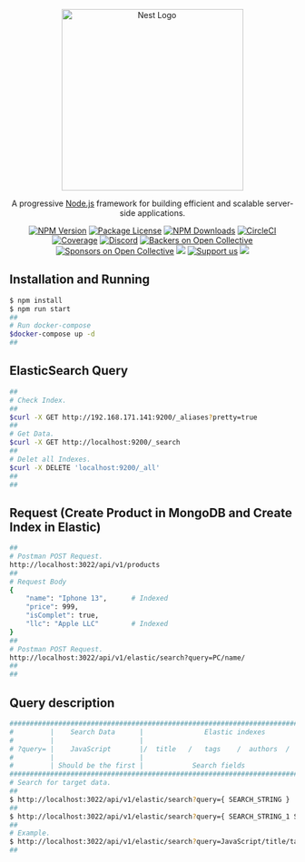 <p align="center">
  <a href="http://nestjs.com/" target="blank"><img src="https://nestjs.com/img/logo_text.svg" width="320" alt="Nest Logo" /></a>
</p>

[circleci-image]: https://img.shields.io/circleci/build/github/nestjs/nest/master?token=abc123def456
[circleci-url]: https://circleci.com/gh/nestjs/nest

  <p align="center">A progressive <a href="http://nodejs.org" target="_blank">Node.js</a> framework for building efficient and scalable server-side applications.</p>
    <p align="center">
<a href="https://www.npmjs.com/~nestjscore" target="_blank"><img src="https://img.shields.io/npm/v/@nestjs/core.svg" alt="NPM Version" /></a>
<a href="https://www.npmjs.com/~nestjscore" target="_blank"><img src="https://img.shields.io/npm/l/@nestjs/core.svg" alt="Package License" /></a>
<a href="https://www.npmjs.com/~nestjscore" target="_blank"><img src="https://img.shields.io/npm/dm/@nestjs/common.svg" alt="NPM Downloads" /></a>
<a href="https://circleci.com/gh/nestjs/nest" target="_blank"><img src="https://img.shields.io/circleci/build/github/nestjs/nest/master" alt="CircleCI" /></a>
<a href="https://coveralls.io/github/nestjs/nest?branch=master" target="_blank"><img src="https://coveralls.io/repos/github/nestjs/nest/badge.svg?branch=master#9" alt="Coverage" /></a>
<a href="https://discord.gg/G7Qnnhy" target="_blank"><img src="https://img.shields.io/badge/discord-online-brightgreen.svg" alt="Discord"/></a>
<a href="https://opencollective.com/nest#backer" target="_blank"><img src="https://opencollective.com/nest/backers/badge.svg" alt="Backers on Open Collective" /></a>
<a href="https://opencollective.com/nest#sponsor" target="_blank"><img src="https://opencollective.com/nest/sponsors/badge.svg" alt="Sponsors on Open Collective" /></a>
  <a href="https://paypal.me/kamilmysliwiec" target="_blank"><img src="https://img.shields.io/badge/Donate-PayPal-ff3f59.svg"/></a>
    <a href="https://opencollective.com/nest#sponsor"  target="_blank"><img src="https://img.shields.io/badge/Support%20us-Open%20Collective-41B883.svg" alt="Support us"></a>
  <a href="https://twitter.com/nestframework" target="_blank"><img src="https://img.shields.io/twitter/follow/nestframework.svg?style=social&label=Follow"></a>
</p>

## Installation and Running

```sh
$ npm install
$ npm run start
##
# Run docker-compose
$docker-compose up -d
##
```

## ElasticSearch Query

```sh
##
# Check Index.
##
$curl -X GET http://192.168.171.141:9200/_aliases?pretty=true
##
# Get Data.
$curl -X GET http://localhost:9200/_search
##
# Delet all Indexes.
$curl -X DELETE 'localhost:9200/_all'
##
##
```

## Request (Create Product in MongoDB and Create Index in Elastic)
```bash
##
# Postman POST Request.
http://localhost:3022/api/v1/products
##
# Request Body
{
    "name": "Iphone 13",      # Indexed
    "price": 999,
    "isComplet": true,
    "llc": "Apple LLC"        # Indexed
}
##
# Postman POST Request.
http://localhost:3022/api/v1/elastic/search?query=PC/name/
##
##
```

## Query description
```sh
########################################################################################################
#         |    Search Data      |               Elastic indexes                    | Pagination
#         |                     |                                                  |
# ?query= |    JavaScript       |/  title   /   tags    /  authors  /  description |/ 12 
#         |                     |                                                  |
#         | Should be the first |            Search fields                         | Should be the last
########################################################################################################
# Search for target data.
##
$ http://localhost:3022/api/v1/elastic/search?query={ SEARCH_STRING }
##
$ http://localhost:3022/api/v1/elastic/search?query={ SEARCH_STRING_1 SEARCH_STRING_2 }/{  SEARCH_FIELDS_1, ...}/{ 24 }
##
# Example.
$ http://localhost:3022/api/v1/elastic/search?query=JavaScript/title/tags/authors/12
##
```